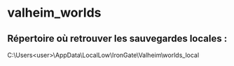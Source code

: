 # valheim_worlds

## Répertoire où retrouver les sauvegardes locales :
C:\Users\<user>\AppData\LocalLow\IronGate\Valheim\worlds_local